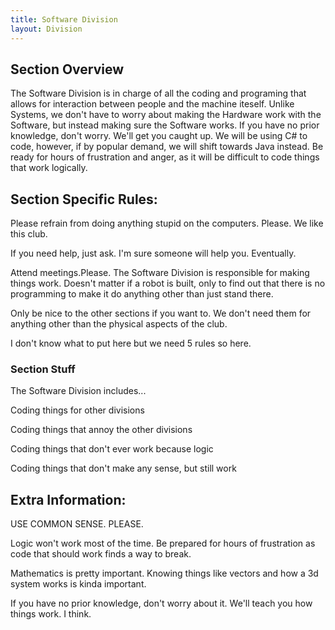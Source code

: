 ```yaml
---
title: Software Division
layout: Division
---
```


## Section Overview

The Software Division is in charge of all the coding and programing that allows for interaction between people and the machine iteself. Unlike Systems, we don't have to worry about making the Hardware work with the Software, but instead making sure the Software works. If you have no prior knowledge, don't worry. We'll get you caught up. We will be using C# to code, however, if by popular demand, we will shift towards Java instead. Be ready for hours of frustration and anger, as it will be difficult to code things that work logically. 

## Section Specific Rules:

Please refrain from doing anything stupid on the computers. Please. We like this club.

If you need help, just ask. I'm sure someone will help you. Eventually.

Attend meetings.Please. The Software Division is responsible for making things work. Doesn't matter if a robot is built, only to find out that there is no programming to make it do anything other than just stand there.

Only be nice to the other sections if you want to. We don't need them for anything other than the physical aspects of the club.

I don't know what to put here but we need 5 rules so here.

### Section Stuff

The Software Division includes...

Coding things for other divisions

Coding things that annoy the other divisions

Coding things that don't ever work because logic

Coding things that don't make any sense, but still work

## Extra Information:

USE COMMON SENSE. PLEASE.

Logic won't work most of the time. Be prepared for hours of frustration as code that should work finds a way to break.

Mathematics is pretty important. Knowing things like vectors and how a 3d system works is kinda important.

If you have no prior knowledge, don't worry about it. We'll teach you how things work. I think.
